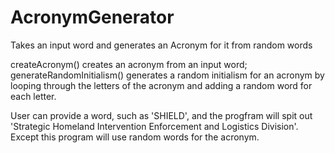 # AcronymGenerator
Takes an input word and generates an Acronym for it from random words

createAcronym() creates an acronym from an input word;
generateRandomInitialism() generates a random initialism for an acronym by looping through the letters of the acronym and adding a random word for each letter.

<Intended Use>
User can provide a word, such as 'SHIELD', and the progfram will spit out 'Strategic Homeland Intervention Enforcement and Logistics Division'.
Except this program will use random words for the acronym.
  
